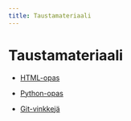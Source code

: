```yaml
---
title: Taustamateriaali
---
```


# Taustamateriaali

* [HTML-opas](html_opas.html)

* [Python-opas](python_opas.html)

* [Git-vinkkejä](git_vinkit.html)